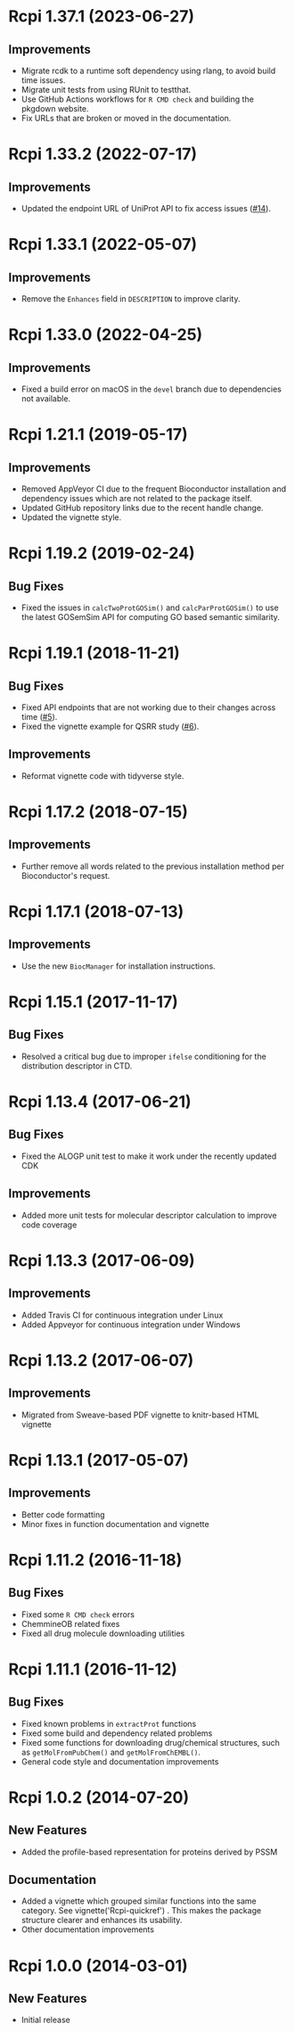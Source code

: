 # Rcpi 1.37.1 (2023-06-27)

## Improvements

- Migrate rcdk to a runtime soft dependency using rlang, to avoid build time issues.
- Migrate unit tests from using RUnit to testthat.
- Use GitHub Actions workflows for `R CMD check` and building the pkgdown website.
- Fix URLs that are broken or moved in the documentation.

# Rcpi 1.33.2 (2022-07-17)

## Improvements

- Updated the endpoint URL of UniProt API to fix access issues ([#14](https://github.com/nanxstats/Rcpi/issues/14)).

# Rcpi 1.33.1 (2022-05-07)

## Improvements

- Remove the `Enhances` field in `DESCRIPTION` to improve clarity.

# Rcpi 1.33.0 (2022-04-25)

## Improvements

- Fixed a build error on macOS in the `devel` branch due to dependencies not available.

# Rcpi 1.21.1 (2019-05-17)

## Improvements

- Removed AppVeyor CI due to the frequent Bioconductor installation and dependency issues which are not related to the package itself.
- Updated GitHub repository links due to the recent handle change.
- Updated the vignette style.

# Rcpi 1.19.2 (2019-02-24)

## Bug Fixes

- Fixed the issues in `calcTwoProtGOSim()` and `calcParProtGOSim()` to use the latest GOSemSim API for computing GO based semantic similarity.

# Rcpi 1.19.1 (2018-11-21)

## Bug Fixes

- Fixed API endpoints that are not working due to their changes across time ([#5](https://github.com/nanxstats/Rcpi/issues/5)).
- Fixed the vignette example for QSRR study ([#6](https://github.com/nanxstats/Rcpi/issues/6)).

## Improvements

- Reformat vignette code with tidyverse style.

# Rcpi 1.17.2 (2018-07-15)

## Improvements

- Further remove all words related to the previous installation method per Bioconductor's request.

# Rcpi 1.17.1 (2018-07-13)

## Improvements

- Use the new `BiocManager` for installation instructions.

# Rcpi 1.15.1 (2017-11-17)

## Bug Fixes

- Resolved a critical bug due to improper `ifelse` conditioning for the distribution descriptor in CTD.

# Rcpi 1.13.4 (2017-06-21)

## Bug Fixes

- Fixed the ALOGP unit test to make it work under the recently updated CDK

## Improvements

- Added more unit tests for molecular descriptor calculation to improve code coverage

# Rcpi 1.13.3 (2017-06-09)

## Improvements

- Added Travis CI for continuous integration under Linux
- Added Appveyor for continuous integration under Windows

# Rcpi 1.13.2 (2017-06-07)

## Improvements

- Migrated from Sweave-based PDF vignette to knitr-based HTML vignette

# Rcpi 1.13.1 (2017-05-07)

## Improvements

- Better code formatting
- Minor fixes in function documentation and vignette

# Rcpi 1.11.2 (2016-11-18)

## Bug Fixes

- Fixed some `R CMD check` errors
- ChemmineOB related fixes
- Fixed all drug molecule downloading utilities

# Rcpi 1.11.1 (2016-11-12)

## Bug Fixes

- Fixed known problems in `extractProt` functions
- Fixed some build and dependency related problems
- Fixed some functions for downloading drug/chemical structures, such as `getMolFromPubChem()` and `getMolFromChEMBL()`.
- General code style and documentation improvements

# Rcpi 1.0.2 (2014-07-20)

## New Features

- Added the profile-based representation for proteins derived by PSSM

## Documentation

- Added a vignette which grouped similar functions into the same category. See vignette('Rcpi-quickref') . This makes the package structure clearer and enhances its usability.
- Other documentation improvements

# Rcpi 1.0.0 (2014-03-01)

## New Features

- Initial release
